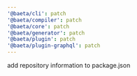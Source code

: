 ```yaml
---
'@baeta/cli': patch
'@baeta/compiler': patch
'@baeta/core': patch
'@baeta/generator': patch
'@baeta/plugin': patch
'@baeta/plugin-graphql': patch
---
```


add repository information to package.json
